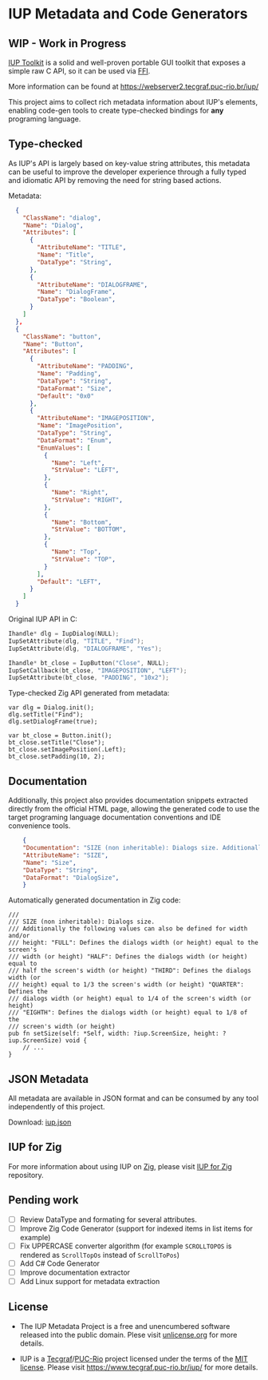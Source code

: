 ﻿# IUP Metadata and Code Generators 

## WIP - Work in Progress

[IUP Toolkit](https://webserver2.tecgraf.puc-rio.br/iup/) is a solid and well-proven portable GUI toolkit that exposes a simple raw C API, so it can be used via [FFI](https://en.wikipedia.org/wiki/Foreign_function_interface).

More information can be found at
https://webserver2.tecgraf.puc-rio.br/iup/

This project aims to collect rich metadata information about IUP's elements, enabling code-gen tools to create type-checked bindings for **any** programing language.

## Type-checked

As IUP's API is largely based on key-value string attributes, this metadata can be useful to improve the developer experience through a fully typed and idiomatic API by removing the need for string based actions.

Metadata:

```Json
  {
    "ClassName": "dialog",
    "Name": "Dialog",
    "Attributes": [
      {
        "AttributeName": "TITLE",
        "Name": "Title",
        "DataType": "String",
      },
      {
        "AttributeName": "DIALOGFRAME",
        "Name": "DialogFrame",
        "DataType": "Boolean",
      }
    ]
  },
  {
    "ClassName": "button",
    "Name": "Button",
    "Attributes": [
      {
        "AttributeName": "PADDING",
        "Name": "Padding",
        "DataType": "String",
        "DataFormat": "Size",
        "Default": "0x0"
      },
      {
        "AttributeName": "IMAGEPOSITION",
        "Name": "ImagePosition",
        "DataType": "String",
        "DataFormat": "Enum",
        "EnumValues": [
          {
            "Name": "Left",
            "StrValue": "LEFT",
          },
          {
            "Name": "Right",
            "StrValue": "RIGHT",
          },
          {
            "Name": "Bottom",
            "StrValue": "BOTTOM",
          },
          {
            "Name": "Top",
            "StrValue": "TOP",
          }
        ],
        "Default": "LEFT",
      }
    ]
  }
```

Original IUP API in C:

```C
Ihandle* dlg = IupDialog(NULL);
IupSetAttribute(dlg, "TITLE", "Find");
IupSetAttribute(dlg, "DIALOGFRAME", "Yes");

Ihandle* bt_close = IupButton("Close", NULL);
IupSetCallback(bt_close, "IMAGEPOSITION", "LEFT");
IupSetAttribute(bt_close, "PADDING", "10x2");
```

Type-checked Zig API generated from metadata:

```Zig
var dlg = Dialog.init();
dlg.setTitle("Find");
dlg.setDialogFrame(true);

var bt_close = Button.init();
bt_close.setTitle("Close");
bt_close.setImagePosition(.Left);
bt_close.setPadding(10, 2);
```

## Documentation

Additionally, this project also provides documentation snippets extracted directly from the official HTML page, allowing the generated code to use the target programing language documentation conventions and IDE convenience tools.

```Json
	{
	"Documentation": "SIZE (non inheritable): Dialogs size. Additionally the following values can also be defined for width and/or height: \"FULL\": Defines the dialogs width (or height) equal to the screen's width (or height) \"HALF\": Defines the dialogs width (or height) equal to half the screen's width (or height) \"THIRD\": Defines the dialogs width (or height) equal to 1/3 the screen's width (or height) \"QUARTER\": Defines the dialogs width (or height) equal to 1/4 of the screen's width (or height) \"EIGHTH\": Defines the dialogs width (or height) equal to 1/8 of the screen's width (or height)",
	"AttributeName": "SIZE",
	"Name": "Size",
	"DataType": "String",
	"DataFormat": "DialogSize",
	}
```

Automatically generated documentation in Zig code:

```Zig
/// 
/// SIZE (non inheritable): Dialogs size.
/// Additionally the following values can also be defined for width and/or
/// height: "FULL": Defines the dialogs width (or height) equal to the screen's
/// width (or height) "HALF": Defines the dialogs width (or height) equal to
/// half the screen's width (or height) "THIRD": Defines the dialogs width (or
/// height) equal to 1/3 the screen's width (or height) "QUARTER": Defines the
/// dialogs width (or height) equal to 1/4 of the screen's width (or height)
/// "EIGHTH": Defines the dialogs width (or height) equal to 1/8 of the
/// screen's width (or height)
pub fn setSize(self: *Self, width: ?iup.ScreenSize, height: ?iup.ScreenSize) void {
	// ...
}

```

## JSON Metadata

All metadata are available in JSON format and can be consumed by any tool independently of this project.

Download: [iup.json](https://github.com/batiati/IUPMetadata/raw/master/iup.json)

## IUP for Zig

For more information about using IUP on [Zig](https://ziglang.org/), please visit [IUP for Zig](https://github.com/batiati/IUPforZig) repository.

## Pending work

- [ ] Review DataType and formating for several attributes.
- [ ] Improve Zig Code Generator (support for indexed items in list items for example)
- [ ] Fix UPPERCASE converter algorithm (for example `SCROLLTOPOS` is rendered as `ScrollTopOs` instead of `ScrollToPos`)
- [ ] Add C# Code Generator
- [ ] Improve documentation extractor
- [ ] Add Linux support for metadata extraction

## License

* The IUP Metadata Project is a free and unencumbered software released into the public domain. Plese visit [unlicense.org](https://unlicense.org/) for more details.

* IUP is a [Tecgraf](http://www.tecgraf.puc-rio.br)/[PUC-Rio](http://www.puc-rio.br) project licensed under the terms of the [MIT license](http://www.opensource.org/licenses/mit-license.html). Please visit https://www.tecgraf.puc-rio.br/iup/ for more details.